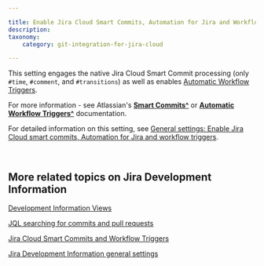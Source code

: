 ```yaml
---

title: Enable Jira Cloud Smart Commits, Automation for Jira and Workflow Triggers
description:
taxonomy:
    category: git-integration-for-jira-cloud

---
```


<!-- FEATURES -->

This setting engages the native Jira Cloud Smart Commit processing (only `#time`, `#comment`, and `#transitions`) as well as enables [Automatic Workflow Triggers](/git-integration-for-jira-cloud/automatic-workflow-triggers-gij-cloud).

For more information - see Atlassian's [**Smart Commits^**](https://confluence.atlassian.com/adminjiracloud/enable-smart-commits-776830276.html) or [**Automatic Workflow Triggers^**](https://confluence.atlassian.com/adminjiracloud/configuring-workflow-triggers-776636696.html) documentation.

For detailed information on this setting, see [General settings: Enable Jira Cloud smart commits, Automation for Jira and workflow triggers](/git-integration-for-jira-cloud/enable-jira-cloud-smart-commits-automation-for-jira-and-workflow-triggers-setting-gij-cloud).

&nbsp;

## More related topics on Jira Development Information

[Development Information Views](/git-integration-for-jira-cloud/development-information-views-gij-cloud)

[JQL searching for commits and pull requests](/git-integration-for-jira-cloud/jql-searching-for-commits-and-pull-requests-gij-cloud)

[Jira Cloud Smart Commits and Workflow Triggers](/git-integration-for-jira-cloud/jira-cloud-smart-commits-and-workflow-triggers-gij-cloud/)

[Jira Development Information general settings](/git-integration-for-jira-cloud/jira-development-information-settings-gij-cloud)


